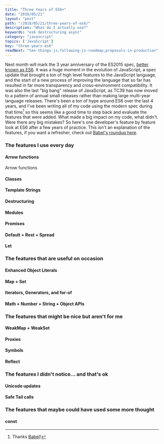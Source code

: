```yaml
---
title: "Three Years of ES6+"
date: "2018/05/21"
layout: "post"
path: "/2018/05/21/three-years-of-es6/"
description: "What do I actually use?"
keywords: "es6 destructuring async"
category: "javascript"
topics: ['JavaScript']
key: "three-years-es6"
readNext: "ten-things-js,following-js-roadmap,proposals-in-production"
---
```


Next month will mark the 3 year anniversary of the ES2015 spec, [better known as ES6](https://benmccormick.org/2015/09/14/es5-es6-es2016-es-next-whats-going-on-with-javascript-versioning).  It was a huge moment in the evolution of JavaScript, a spec update that brought a ton of high level features to the JavaScript language, and the start of a new process of improving the language that so far has resulted in far more transparency and cross-environment compatibility.  It was also the last "big bang" release of JavaScript, as TC39 has now moved to a pattern of annual small releases rather than making large multi-year language releases.  There's been a ton of hype around ES6 over the last 4 years, and I've been writing all of my code using the modern spec during that time[^1] so this seems like a good time to step back and evaluate the features that were added.  What made a big impact on my code, what didn't.  Were there any big mistakes?  So here's one developer's feature by feature look at ES6 after a few years of practice. This isn't an explanation of the features, if you want a refresher, check out [Babel's roundup here](https://babeljs.io/learn-es2015/).


### The features I use every day

#### Arrow functions

Arrow functions

#### Classes

#### Template Strings

#### Destructuring

#### Modules

#### Promises


#### Default + Rest + Spread


#### Let


### The features that are useful on occasion

#### Enhanced Object Literals

#### Map + Set


#### Iterators, Generators, and for-of

#### Math + Number + String + Object APIs



### The features that might be nice but aren't for me


#### WeakMap + WeakSet

#### Proxies

#### Symbols

#### Reflect



### The features I didn't notice... and that's ok

#### Unicode updates

#### Safe Tail calls

### The features that maybe could have used some more thought

#### const




[^1]: Thanks <a href="https://babeljs.io/learn-es2015/">Babel</a>!
